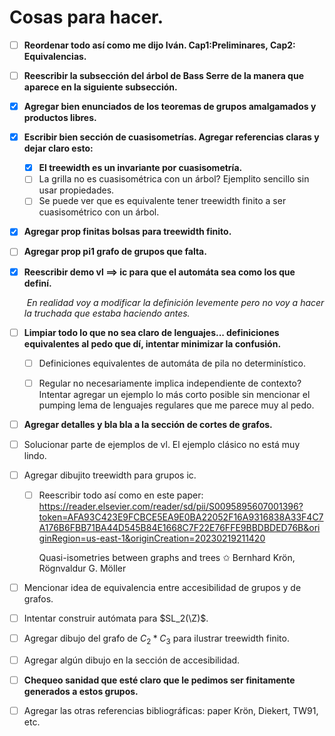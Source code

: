 # Cosas para hacer.

- [ ] **Reordenar todo así como me dijo Iván. Cap1:Preliminares, Cap2: Equivalencias.**

- [ ] **Reescribir la subsección del árbol de Bass Serre de la manera que aparece en la siguiente subsección.**

- [x] **Agregar bien enunciados de los teoremas de grupos amalgamados y productos libres.**

- [x] **Escribir bien sección de cuasisometrías. Agregar referencias claras y dejar claro esto:**

  - [x] **El treewidth es un invariante por cuasisometría.**
  - [ ] La grilla no es cuasisométrica con un árbol? Ejemplito sencillo sin usar propiedades.
  - [ ] Se puede ver que es equivalente tener treewidth finito a ser cuasisométrico con un árbol.

- [x] **Agregar prop finitas bolsas para treewidth finito.**

- [ ] **Agregar prop pi1 grafo de grupos que falta.** 

- [x] **Reescribir demo vl $\implies$ ic para que el automáta sea como los que definí.**

  ​						*En realidad voy a modificar la definición levemente pero no voy a  								hacer la truchada que estaba haciendo antes.*

- [ ] **Limpiar todo lo que no sea claro de lenguajes... definiciones equivalentes al pedo que dí, intentar minimizar la confusión.**

  - [ ] Definiciones equivalentes de automáta de pila no determinístico.

  - [ ] Regular no necesariamente implica independiente de contexto? Intentar agregar un ejemplo lo más corto posible sin mencionar el pumping lema de lenguajes regulares que me parece muy al pedo.

- [ ] **Agregar detalles y bla bla a la sección de cortes de grafos.**

- [ ] Solucionar parte de ejemplos de vl. El ejemplo clásico no está muy lindo.

- [ ] Agregar dibujito treewidth para grupos ic.

  - [ ] Reescribir todo así como en este paper: https://reader.elsevier.com/reader/sd/pii/S0095895607001396?token=AFA93C423E9FCBCE5EA9E0BA22052F16A9316838A33F4C7A176B6FBB71BA44D545B84E1668C7F22E76FFE9BBDBDED76B&originRegion=us-east-1&originCreation=20230219211420

    Quasi-isometries between graphs and trees ✩
    Bernhard Krön, Rögnvaldur G. Möller 

- [ ] Mencionar idea de equivalencia entre accesibilidad de grupos y de grafos.

- [ ] Intentar construir autómata para $SL_2(\Z)$.

- [ ] Agregar dibujo del grafo de $C_2 \ast C_3$ para ilustrar treewidth finito.

- [ ] Agregar algún dibujo en la sección de accesibilidad. 

- [ ] **Chequeo sanidad que esté claro que le pedimos ser finitamente generados a estos grupos.** 

- [ ] Agregar las otras referencias bibliográficas: paper Krön, Diekert, TW91, etc.

